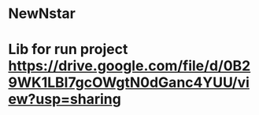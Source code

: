 # NewNstar
# Lib for run project https://drive.google.com/file/d/0B29WK1LBl7gcOWgtN0dGanc4YUU/view?usp=sharing

